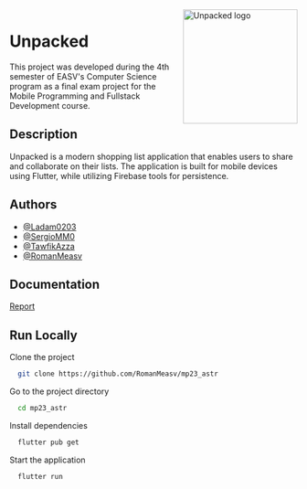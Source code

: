 <img align="right" src="https://images-ext-2.discordapp.net/external/hrpFrk16sFgItzrEA6jXqeX0tLHKWG89-liZMjAy9eA/https/cdn-icons-png.flaticon.com/512/1261/1261163.png" alt="Unpacked logo" width="200" height="200">

# Unpacked

This project was developed during the 4th semester of EASV's Computer Science program as a final exam project for the Mobile Programming and Fullstack Development course.

## Description

Unpacked is a modern shopping list application that enables users to share and collaborate on their lists. The application is built for mobile devices using Flutter, while utilizing Firebase tools for persistence.


## Authors

- [@Ladam0203](https://github.com/Ladam0203)
- [@SergioMM0](https://github.com/SergioMM0)
- [@TawfikAzza](https://github.com/TawfikAzza)
- [@RomanMeasv](https://github.com/RomanMeasv)


## Documentation

[Report](https://docs.google.com/document/d/1FpRoCw_SIrGg7pVRUa22LWUwhFtcnoG-kpv8_O-hnGI/edit?usp=sharing)


## Run Locally

Clone the project

```bash
  git clone https://github.com/RomanMeasv/mp23_astr
```

Go to the project directory

```bash
  cd mp23_astr
```

Install dependencies

```bash
  flutter pub get
```

Start the application

```bash
  flutter run
```



